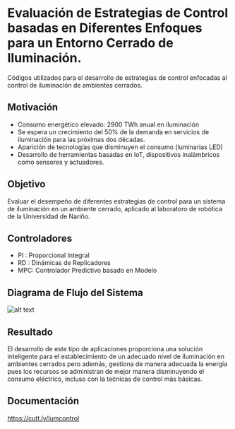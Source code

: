 # Evaluación de Estrategias de Control basadas en Diferentes Enfoques para un Entorno Cerrado de Iluminación.
Códigos utilizados para el desarrollo de estrategias de control enfocadas al control de iluminación de ambientes cerrados.

## Motivación
* Consumo energético elevado: 2900 TWh anual en iluminación
* Se espera un crecimiento del 50% de la demanda en servicios de iluminación para las próximas dos décadas.
* Aparición de tecnologías que disminuyen el consumo (luminarias LED)
* Desarrollo de herramientas basadas en IoT, dispositivos inalámbricos como sensores y actuadores.

## Objetivo
Evaluar el desempeño de diferentes estrategias de control para un sistema de iluminación en un ambiente cerrado, aplicado al laboratoro de robótica de la Universidad de Nariño.

## Controladores
+ PI : Proporcional Integral
+ RD : Dinámicas de Replicadores
+ MPC: Controlador Predictivo basado en Modelo

## Diagrama de Flujo del Sistema
![alt text](http://url/to/img.png)

## Resultado
El desarrollo de este tipo de aplicaciones proporciona una solución inteligente para el establecimiento de un adecuado nivel de iluminación en ambientes cerrados pero además, gestiona de manera adecuada la energía pues los recursos se administran de mejor manera disminuyendo el consumo eléctrico, incluso con la tećnicas de control más básicas.

## Documentación
https://cutt.ly/lumcontrol
